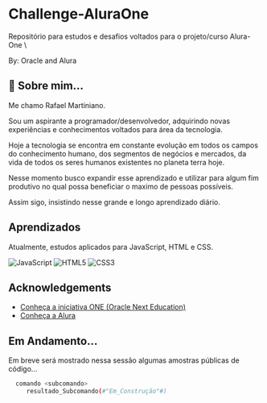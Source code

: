
# Challenge-AluraOne

Repositório para estudos e desafios voltados para o projeto/curso Alura-One
\

By: Oracle and Alura


## 🚀 Sobre mim...


Me chamo Rafael Martiniano.

Sou um aspirante a programador/desenvolvedor, adquirindo novas experiências e conhecimentos voltados para área da tecnologia.

Hoje a tecnologia se encontra em constante evolução em todos os campos do conhecimento humano, dos segmentos de negócios e mercados, da vida de todos os seres humanos existentes no planeta terra hoje.

Nesse momento busco expandir esse aprendizado e utilizar para algum fim produtivo no qual possa beneficiar o maximo de pessoas possíveis.

Assim sigo, insistindo nesse grande e longo aprendizado diário.





## Aprendizados

Atualmente, estudos aplicados para JavaScript, HTML e CSS.

![JavaScript](https://img.shields.io/badge/javascript-%23323330.svg?style=for-the-badge&logo=javascript&logoColor=%23F7DF1E) ![HTML5](https://img.shields.io/badge/html5-%23E34F26.svg?style=for-the-badge&logo=html5&logoColor=white) ![CSS3](https://img.shields.io/badge/css3-%231572B6.svg?style=for-the-badge&logo=css3&logoColor=white)

## Acknowledgements

 - [Conheça a iniciativa ONE (Oracle Next Education)](https://www.oracle.com/br/education/oracle-next-education/)
 - [Conheça a Alura](https://www.alura.com.br/sobre)


## Em Andamento...

Em breve será mostrado nessa sessão algumas amostras públicas de código...

```bash
  comando <subcomando>
     resultado_Subcomando(#"Em_Construção"#)
```


